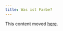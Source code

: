 ```yaml
---
title: Was ist Farbe?
---
```


This content moved [here](/what-is-color/).

<script>
window.location.replace("/what-is-color/");
</script>
